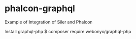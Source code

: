 # phalcon-graphql
Example of Integration of Siler and Phalcon

Install graphql-php
$ composer require webonyx/graphql-php
